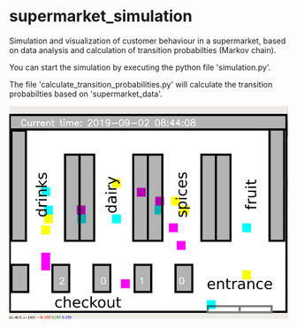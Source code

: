 # supermarket_simulation
Simulation and visualization of customer behaviour in a supermarket, based on data analysis and calculation of transition probabilties (Markov chain).

You can start the simulation by executing the python file 'simulation.py'.

The file 'calculate_transition_probabilities.py' will calculate the transition probabilties based on 'supermarket_data'.

![supermarket example](supermarket_simulation_example.png "Example")
